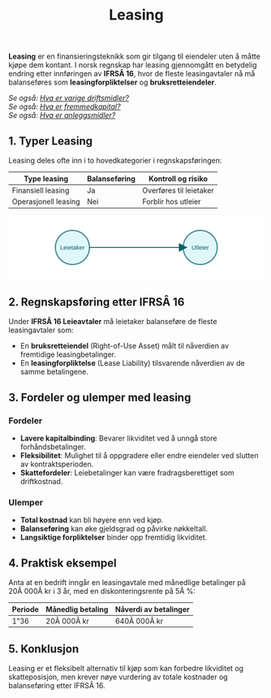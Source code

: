 ﻿---
title: "Leasing"
seoTitle: "Leasing"
description: '**Leasing** er en finansieringsteknikk som gir tilgang til eiendeler uten å måtte kjøpe dem kontant. I norsk regnskap har leasing gjennomgått en betydelig e...'
---

**Leasing** er en finansieringsteknikk som gir tilgang til eiendeler uten å måtte kjøpe dem kontant. I norsk regnskap har leasing gjennomgått en betydelig endring etter innføringen av **IFRSÂ 16**, hvor de fleste leasingavtaler nå må balanseføres som **leasingforpliktelser** og **bruksretteiendeler**.

*Se også: [Hva er varige driftsmidler?](/blogs/regnskap/hva-er-varige-driftsmidler "Hva er varige driftsmidler? Komplett Guide til Avskrivbare Anleggsmidler")*  
*Se også: [Hva er fremmedkapital?](/blogs/regnskap/hva-er-fremmedkapital "Hva er Fremmedkapital? Komplett Guide til Gjeld og Lånefinansiering")*  
*Se også: [Hva er anleggsmidler?](/blogs/regnskap/hva-er-anleggsmidler "Hva er Anleggsmidler? Komplett Guide til Varige Driftsmidler")*

## 1. Typer Leasing

Leasing deles ofte inn i to hovedkategorier i regnskapsføringen:

| Type leasing         | Balanseføring | Kontroll og risiko                         |
|----------------------|--------------|--------------------------------------------|
| Finansiell leasing   | Ja           | Overføres til leietaker                    |
| Operasjonell leasing | Nei          | Forblir hos utleier                        |

![Leasing Oversikt](leasing-overview.svg)

## 2. Regnskapsføring etter IFRSÂ 16

Under **IFRSÂ 16 Leieavtaler** må leietaker balanseføre de fleste leasingavtaler som:

* En **bruksretteiendel** (Right-of-Use Asset) målt til nåverdien av fremtidige leasingbetalinger.
* En **leasingforpliktelse** (Lease Liability) tilsvarende nåverdien av de samme betalingene.

## 3. Fordeler og ulemper med leasing

### Fordeler

* **Lavere kapitalbinding**: Bevarer likviditet ved å unngå store forhåndsbetalinger.
* **Fleksibilitet**: Mulighet til å oppgradere eller endre eiendeler ved slutten av kontraktsperioden.
* **Skattefordeler**: Leiebetalinger kan være fradragsberettiget som driftkostnad.

### Ulemper

* **Total kostnad** kan bli høyere enn ved kjøp.
* **Balanseføring** kan øke gjeldsgrad og påvirke nøkkeltall.
* **Langsiktige forpliktelser** binder opp fremtidig likviditet.

## 4. Praktisk eksempel

Anta at en bedrift inngår en leasingavtale med månedlige betalinger på 20Â 000Â kr i 3 år, med en diskonteringsrente på 5Â %:

| Periode | Månedlig betaling | Nåverdi av betalinger |
|---------|-------------------|-----------------------|
| 1“36    | 20Â 000Â kr         | 640Â 000Â kr            |

## 5. Konklusjon

Leasing er et fleksibelt alternativ til kjøp som kan forbedre likviditet og skatteposisjon, men krever nøye vurdering av totale kostnader og balanseføring etter IFRSÂ 16.










